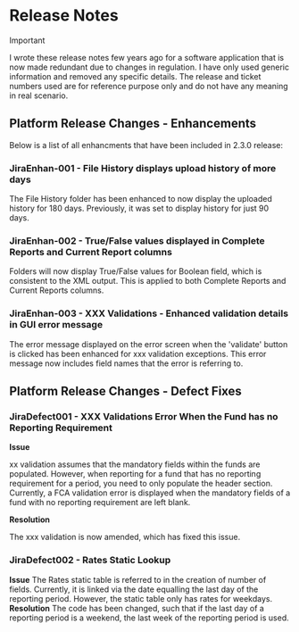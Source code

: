 # Release Notes
>[!IMPORTANT]
> I wrote these release notes few years ago for a software application that is now made redundant due to changes in regulation. I have only used generic information and removed any specific details. The release and ticket numbers used are for reference purpose only and do not have any meaning in real scenario.

## Platform Release Changes - Enhancements
Below is a list of all enhancments that have been included in 2.3.0 release:

### JiraEnhan-001 - File History displays upload history of more days
The File History folder has been enhanced to now display the uploaded history for 180 days. Previously, it was set to display history for just 90 days.

### JiraEnhan-002 - True/False values displayed in Complete Reports and Current Report columns
Folders will now display True/False values for Boolean field, which is consistent to the XML output.
This is applied to both Complete Reports and Current Reports columns.

### JiraEnhan-003 - XXX Validations - Enhanced validation details in GUI error message
The error message displayed on the error screen when the 'validate' button is clicked has been enhanced for xxx validation exceptions. This error message now includes field names that the error is referring to.

## Platform Release Changes - Defect Fixes
### JiraDefect001 - XXX Validations Error When the Fund has no Reporting Requirement
**Issue**

xx validation assumes that the mandatory fields within the funds are populated. However, when reporting for a fund that has no reporting requirement for a period, you need to only populate the header section.
Currently, a FCA validation error is displayed when the mandatory fields of a fund with no reporting requirement are left blank.

**Resolution**

The xxx validation is now amended, which has fixed this issue. 

### JiraDefect002 - Rates Static Lookup
**Issue**
The Rates static table is referred to in the creation of number of fields. Currently, it is linked via the date equalling the last day of the reporting period. However, the static table only has rates for weekdays. 
**Resolution**
The code has been changed, such that if the last day of a reporting period is a weekend, the last week of the reporting period is used.



